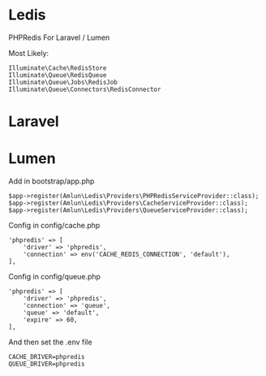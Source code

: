 # Ledis

PHPRedis For Laravel / Lumen

Most Likely:
    
```
Illuminate\Cache\RedisStore
Illuminate\Queue\RedisQueue
Illuminate\Queue\Jobs\RedisJob
Illuminate\Queue\Connectors\RedisConnector
```

# Laravel
# Lumen

Add in bootstrap/app.php 

```
$app->register(Amlun\Ledis\Providers\PHPRedisServiceProvider::class);
$app->register(Amlun\Ledis\Providers\CacheServiceProvider::class);
$app->register(Amlun\Ledis\Providers\QueueServiceProvider::class);
```

Config in config/cache.php

```
'phpredis' => [
    'driver' => 'phpredis',
    'connection' => env('CACHE_REDIS_CONNECTION', 'default'),
],
```

Config in config/queue.php
```
'phpredis' => [
    'driver' => 'phpredis',
    'connection' => 'queue',
    'queue' => 'default',
    'expire' => 60,
],
```

And then set the .env file

```
CACHE_DRIVER=phpredis
QUEUE_DRIVER=phpredis
``` 
